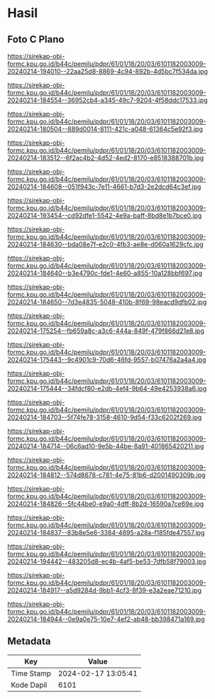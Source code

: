 # Hasil

## Foto C Plano

https://sirekap-obj-formc.kpu.go.id/b44c/pemilu/pdpr/61/01/18/20/03/6101182003009-20240214-194010--22aa25d8-8869-4c94-892b-4d5bc7f534da.jpg

https://sirekap-obj-formc.kpu.go.id/b44c/pemilu/pdpr/61/01/18/20/03/6101182003009-20240214-184554--36952cb4-a345-49c7-9204-4f58ddc17533.jpg

https://sirekap-obj-formc.kpu.go.id/b44c/pemilu/pdpr/61/01/18/20/03/6101182003009-20240214-180504--889d0014-8111-421c-a048-61364c5e92f3.jpg

https://sirekap-obj-formc.kpu.go.id/b44c/pemilu/pdpr/61/01/18/20/03/6101182003009-20240214-183512--6f2ac4b2-4d52-4ed2-8170-e8518388701b.jpg

https://sirekap-obj-formc.kpu.go.id/b44c/pemilu/pdpr/61/01/18/20/03/6101182003009-20240214-184608--051f943c-7e11-4661-b7d3-2e2dcd64c3ef.jpg

https://sirekap-obj-formc.kpu.go.id/b44c/pemilu/pdpr/61/01/18/20/03/6101182003009-20240214-193454--cd92dfe1-5542-4e9a-baff-8bd8e1b7bce0.jpg

https://sirekap-obj-formc.kpu.go.id/b44c/pemilu/pdpr/61/01/18/20/03/6101182003009-20240214-184630--bda08e7f-e2c0-4fb3-ae8e-d060a1629cfc.jpg

https://sirekap-obj-formc.kpu.go.id/b44c/pemilu/pdpr/61/01/18/20/03/6101182003009-20240214-184640--b3e4790c-fde1-4e60-a855-10a128bbf697.jpg

https://sirekap-obj-formc.kpu.go.id/b44c/pemilu/pdpr/61/01/18/20/03/6101182003009-20240214-184650--7d3e4835-5048-410b-8f69-98eacd9dfb02.jpg

https://sirekap-obj-formc.kpu.go.id/b44c/pemilu/pdpr/61/01/18/20/03/6101182003009-20240214-175254--fb659a8c-a3c6-444a-849f-479f866d21e8.jpg

https://sirekap-obj-formc.kpu.go.id/b44c/pemilu/pdpr/61/01/18/20/03/6101182003009-20240214-175443--9c4901c9-70d6-46fd-9557-b07476a2a4a4.jpg

https://sirekap-obj-formc.kpu.go.id/b44c/pemilu/pdpr/61/01/18/20/03/6101182003009-20240214-175444--34fdcf80-e2db-4ef4-9b64-49e4253938a6.jpg

https://sirekap-obj-formc.kpu.go.id/b44c/pemilu/pdpr/61/01/18/20/03/6101182003009-20240214-184703--5f74fe78-3158-4610-9d54-f33c6202f269.jpg

https://sirekap-obj-formc.kpu.go.id/b44c/pemilu/pdpr/61/01/18/20/03/6101182003009-20240214-184714--06c6ad10-9e5b-44be-8a91-401865420211.jpg

https://sirekap-obj-formc.kpu.go.id/b44c/pemilu/pdpr/61/01/18/20/03/6101182003009-20240214-184812--574d8678-c781-4e75-81b6-d2001490309b.jpg

https://sirekap-obj-formc.kpu.go.id/b44c/pemilu/pdpr/61/01/18/20/03/6101182003009-20240214-184826--5fc44be0-e9a0-4dff-8b2d-16590a7ce69e.jpg

https://sirekap-obj-formc.kpu.go.id/b44c/pemilu/pdpr/61/01/18/20/03/6101182003009-20240214-184837--83b8e5e6-3384-4695-a28a-f185fde47557.jpg

https://sirekap-obj-formc.kpu.go.id/b44c/pemilu/pdpr/61/01/18/20/03/6101182003009-20240214-194442--483205d8-ec4b-4af5-be53-7dfb58f79003.jpg

https://sirekap-obj-formc.kpu.go.id/b44c/pemilu/pdpr/61/01/18/20/03/6101182003009-20240214-184917--a5d9284d-9bb1-4cf3-8f39-e3a2eae71210.jpg

https://sirekap-obj-formc.kpu.go.id/b44c/pemilu/pdpr/61/01/18/20/03/6101182003009-20240214-184944--0e9a0e75-10e7-4ef2-ab48-bb398471a169.jpg


## Metadata

| Key        | Value               |
| ---------- | ------------------- |
| Time Stamp | 2024-02-17 13:05:41 |
| Kode Dapil | 6101                |



